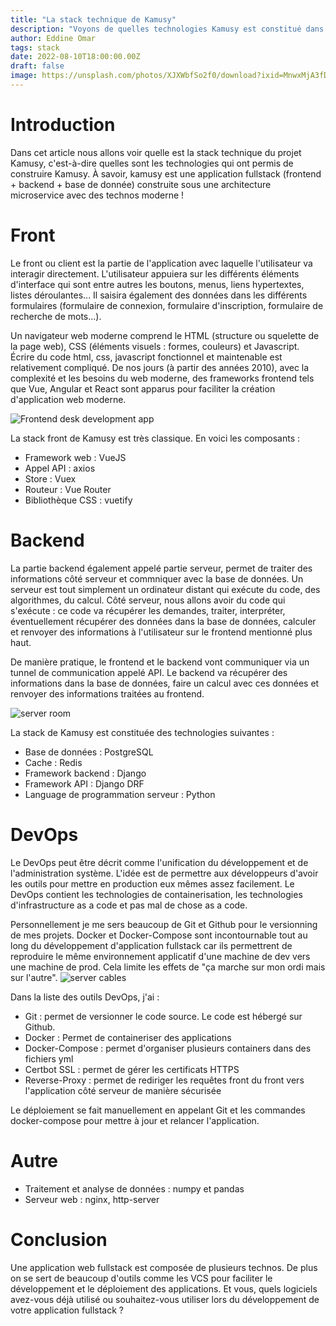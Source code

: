 ```yaml
---
title: "La stack technique de Kamusy"
description: "Voyons de quelles technologies Kamusy est constitué dans cet article"
author: Eddine Omar
tags: stack
date: 2022-08-10T18:00:00.00Z
draft: false
image: https://unsplash.com/photos/XJXWbfSo2f0/download?ixid=MnwxMjA3fDB8MXxzZWFyY2h8MXx8dGVjaG5vbG9neXxlbnwwfHx8fDE2NjAwODA3Njg&force=true&w=640
---
```

# Introduction
Dans cet article nous allons voir quelle est la stack technique du projet Kamusy, c'est-à-dire quelles sont les technologies qui ont permis de construire Kamusy.
À savoir, kamusy est une application fullstack (frontend + backend + base de donnée) construite sous une architecture microservice avec des technos moderne !

# Front
Le front ou client est la partie de l'application avec laquelle l'utilisateur va interagir directement. L'utilisateur appuiera sur les différents éléments d'interface qui sont entre autres les boutons, menus, liens hypertextes, listes déroulantes... Il saisira également des données dans les différents formulaires (formulaire de connexion, formulaire d'inscription, formulaire de recherche de mots...).

Un navigateur web moderne comprend le HTML (structure ou squelette de la page web), CSS (éléments visuels : formes, couleurs) et Javascript.
Écrire du code html, css, javascript fonctionnel et maintenable est relativement compliqué.
De nos jours (à partir des années 2010), avec la complexité et les besoins du web moderne, des frameworks frontend tels que Vue, Angular et React sont apparus pour faciliter la création d'application web moderne.

![Frontend desk development app](https://unsplash.com/photos/pKRNxEguRgM/download?ixid=MnwxMjA3fDB8MXxzZWFyY2h8Nnx8d2ViJTIwZGVzaWdufGVufDB8fHx8MTY2MDA4MTA3OQ&force=true&w=640)

La stack front de Kamusy est très classique. En voici les composants :
 - Framework web : VueJS
 - Appel API : axios
 - Store : Vuex
 - Routeur : Vue Router
 - Bibliothèque CSS : vuetify

# Backend
La partie backend également appelé partie serveur, permet de traiter des informations côté serveur et commniquer avec la base de données.
Un serveur est tout simplement un ordinateur distant qui exécute du code, des algorithmes, du calcul. Côté serveur, nous allons avoir du code qui s'exécute : ce code va récupérer les demandes, traiter, interpréter, éventuellement récupérer des données dans la base de données, calculer et renvoyer des informations à l'utilisateur sur le frontend mentionné plus haut.

De manière pratique, le frontend et le backend vont communiquer via un tunnel de communication appelé API. Le backend va récupérer des informations dans la base de données, faire un calcul avec ces données et renvoyer des informations traitées au frontend.

![server room](https://unsplash.com/photos/s0XabTAKvak/download?ixid=MnwxMjA3fDB8MXxzZWFyY2h8Mnx8c2VydmVyJTIwcm9vbXxlbnwwfHx8fDE2NjAwODU4NDY&force=true&w=640)

La stack de Kamusy est constituée des technologies suivantes :
 - Base de données : PostgreSQL
 - Cache : Redis
 - Framework backend : Django
 - Framework API : Django DRF
 - Language de programmation serveur : Python

# DevOps
Le DevOps peut être décrit comme l'unification du développement et de l'administration système. L'idée est de permettre aux développeurs d'avoir les outils pour mettre en production eux mêmes assez facilement.
Le DevOps contient les technologies de containerisation, les technologies d'infrastructure as a code et pas mal de chose as a code.

Personnellement je me sers beaucoup de Git et Github pour le versionning de mes projets. Docker et Docker-Compose sont incontournable tout au long du développement d'application fullstack car ils permettrent de reproduire le même environnement applicatif d'une machine de dev vers une machine de prod. Cela limite les effets de "ça marche sur mon ordi mais sur l'autre".
![server cables](https://unsplash.com/photos/zFYUsLk_50Y/download?ixid=MnwxMjA3fDB8MXxzZWFyY2h8MXx8c2VydmVyJTIwcm9vbXxlbnwwfHx8fDE2NjAwODU4NDY&force=true&w=640)

Dans la liste des outils DevOps, j'ai :
 - Git : permet de versionner le code source. Le code est hébergé sur Github.
 - Docker : Permet de containeriser des applications
 - Docker-Compose : permet d'organiser plusieurs containers dans des fichiers yml
 - Certbot SSL : permet de gérer les certificats HTTPS
 - Reverse-Proxy : permet de rediriger les requêtes front du front vers l'application côté serveur de manière sécurisée

Le déploiement se fait manuellement en appelant Git et les commandes docker-compose pour mettre à jour et relancer l'application.

# Autre
- Traitement et analyse de données : numpy et pandas
- Serveur web : nginx, http-server

# Conclusion
Une application web fullstack est composée de plusieurs technos. De plus on se sert de beaucoup d'outils comme les VCS pour faciliter le développement et le déploiement des applications.
Et vous, quels logiciels avez-vous déjà utilisé ou souhaitez-vous utiliser lors du développement de votre application fullstack ?
